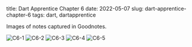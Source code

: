title: Dart Apprentice Chapter 6
date: 2022-05-07
slug: dart-apprentice-chapter-6
tags: dart, dartapprentice

Images of notes captured in Goodnotes.

![C6-1]({static}/images/dart/dart-apprentice/Dart-Apprentice-Chapter-6-1.jpg)
![C6-2]({static}/images/dart/dart-apprentice/Dart-Apprentice-Chapter-6-2.jpg)
![C6-3]({static}/images/dart/dart-apprentice/Dart-Apprentice-Chapter-6-3.jpg)
![C6-4]({static}/images/dart/dart-apprentice/Dart-Apprentice-Chapter-6-4.jpg)
![C6-5]({static}/images/dart/dart-apprentice/Dart-Apprentice-Chapter-6-5.jpg)
